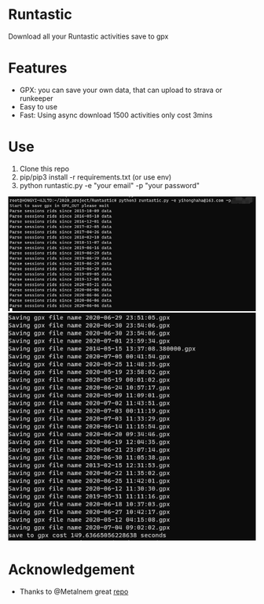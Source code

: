 # Runtastic
Download all your Runtastic activities save to gpx

# Features

- GPX: you can save your own data, that can upload to strava or runkeeper
- Easy to use
- Fast: Using async download 1500 activities only cost 3mins

# Use

1. Clone this repo
2. pip/pip3 install -r requirements.txt (or use env)
3. python runtastic.py -e "your email" -p "your password"

![use](./static/use.png)
![gpx](./static/save_gpx.png)

# Acknowledgement

- Thanks to @Metalnem great [repo](https://github.com/Metalnem/runtastic)
